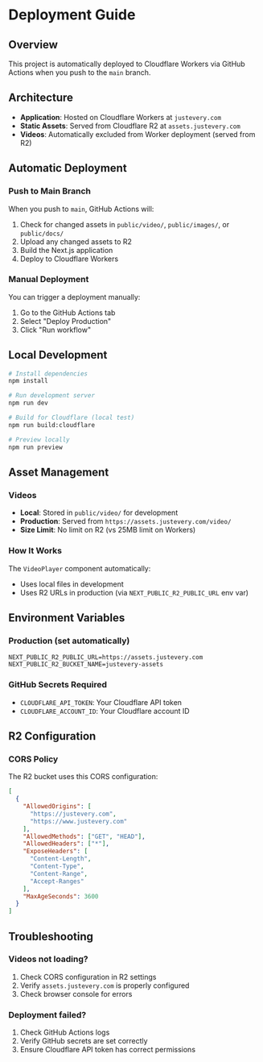# Deployment Guide

## Overview

This project is automatically deployed to Cloudflare Workers via GitHub Actions when you push to the `main` branch.

## Architecture

- **Application**: Hosted on Cloudflare Workers at `justevery.com`
- **Static Assets**: Served from Cloudflare R2 at `assets.justevery.com`
- **Videos**: Automatically excluded from Worker deployment (served from R2)

## Automatic Deployment

### Push to Main Branch
When you push to `main`, GitHub Actions will:
1. Check for changed assets in `public/video/`, `public/images/`, or `public/docs/`
2. Upload any changed assets to R2
3. Build the Next.js application
4. Deploy to Cloudflare Workers

### Manual Deployment
You can trigger a deployment manually:
1. Go to the GitHub Actions tab
2. Select "Deploy Production"
3. Click "Run workflow"

## Local Development

```bash
# Install dependencies
npm install

# Run development server
npm run dev

# Build for Cloudflare (local test)
npm run build:cloudflare

# Preview locally
npm run preview
```

## Asset Management

### Videos
- **Local**: Stored in `public/video/` for development
- **Production**: Served from `https://assets.justevery.com/video/`
- **Size Limit**: No limit on R2 (vs 25MB limit on Workers)

### How It Works
The `VideoPlayer` component automatically:
- Uses local files in development
- Uses R2 URLs in production (via `NEXT_PUBLIC_R2_PUBLIC_URL` env var)

## Environment Variables

### Production (set automatically)
```
NEXT_PUBLIC_R2_PUBLIC_URL=https://assets.justevery.com
NEXT_PUBLIC_R2_BUCKET_NAME=justevery-assets
```

### GitHub Secrets Required
- `CLOUDFLARE_API_TOKEN`: Your Cloudflare API token
- `CLOUDFLARE_ACCOUNT_ID`: Your Cloudflare account ID

## R2 Configuration

### CORS Policy
The R2 bucket uses this CORS configuration:
```json
[
  {
    "AllowedOrigins": [
      "https://justevery.com",
      "https://www.justevery.com"
    ],
    "AllowedMethods": ["GET", "HEAD"],
    "AllowedHeaders": ["*"],
    "ExposeHeaders": [
      "Content-Length",
      "Content-Type",
      "Content-Range",
      "Accept-Ranges"
    ],
    "MaxAgeSeconds": 3600
  }
]
```

## Troubleshooting

### Videos not loading?
1. Check CORS configuration in R2 settings
2. Verify `assets.justevery.com` is properly configured
3. Check browser console for errors

### Deployment failed?
1. Check GitHub Actions logs
2. Verify GitHub secrets are set correctly
3. Ensure Cloudflare API token has correct permissions